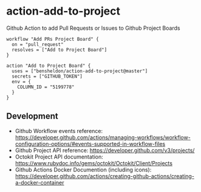 # action-add-to-project
Github Action to add Pull Requests or Issues to Github Project Boards

```
workflow "Add PRs Project Board" {
  on = "pull_request"
  resolves = ["Add to Project Board"]
}

action "Add to Project Board" {
  uses = ["bensheldon/action-add-to-project@master"]
  secrets = ["GITHUB_TOKEN"]
  env = {
    COLUMN_ID = "5199778"
  }
}
```

## Development

- Github Workflow events reference: https://developer.github.com/actions/managing-workflows/workflow-configuration-options/#events-supported-in-workflow-files
- Github Project API reference: https://developer.github.com/v3/projects/
- Octokit Project API documentation: https://www.rubydoc.info/gems/octokit/Octokit/Client/Projects
- Github Actions Docker Documention (including icons): https://developer.github.com/actions/creating-github-actions/creating-a-docker-container
